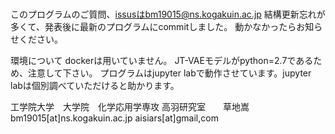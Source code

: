 # 
このプログラムのご質問、issusはbm19015@ns.kogakuin.ac.jp
結構更新忘れが多くて、発表後に最新のプログラムにcommitしました。
動かなかったらお知らせください。

環境について
dockerは用いていません。
JT-VAEモデルがpython=2.7であるため、注意して下さい。
プログラムはjupyter labで動作させています。jupyter labは個別調べていただけると助かります。

工学院大学　大学院　化学応用学専攻
高羽研究室　　草地嵩　
bm19015[at]ns.kogakuin.ac.jp
aisiars[at]gmail,com
